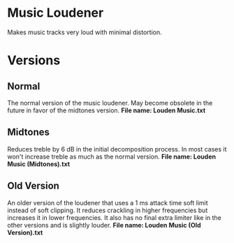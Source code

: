 # Music Loudener
Makes music tracks very loud with minimal distortion.

# Versions

## Normal
The normal version of the music loudener. May become obsolete in the future in favor of the midtones version.
**File name: Louden Music.txt**

## Midtones
Reduces treble by 6 dB in the initial decomposition process. In most cases it won't increase treble as much as the normal version.
**File name: Louden Music (Midtones).txt**

## Old Version
An older version of the loudener that uses a 1 ms attack time soft limit instead of soft clipping. It reduces crackling in higher frequencies but increases it in lower frequencies. It also has no final extra limiter like in the other versions and is slightly louder.
**File name: Louden Music (Old Version).txt**
